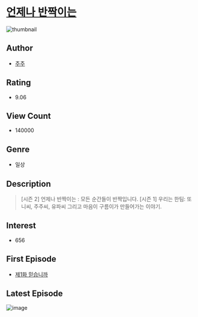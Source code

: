 # [언제나 반짝이는](https://comic.naver.com/bestChallenge/list?titleId=748137)
![thumbnail](https://image-comic.pstatic.net/user_contents_data/challenge_comic/2023/03/03/334478/upload_4063200386141676389_480x623.jpeg)

## Author
- [주주](https://comic.naver.com/artistTitle?id=334478)

## Rating
- 9.06

## View Count
- 140000

## Genre
- 일상

## Description
> [시즌 2] 언제나 반짝이는 : 모든 순간들이 반짝입니다. [시즌 1] 우리는 한팀: 또니씨, 주주씨, 유파씨 그리고 마음이 구름이가 만들어가는 이야기.


## Interest
- 656

## First Episode
- [제1화 믿습니까](https://comic.naver.com/bestChallenge/detail?titleId=748137&no=1)

## Latest Episode
![image](https://image-comic.pstatic.net/user_contents_data/challenge_comic/2023/05/25/334478/upload_7090462837232972646.jpeg)

